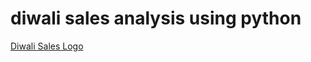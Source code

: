 # diwali sales analysis using python

[Diwali Sales Logo](https://github.com/Gaurav130421/Diwali-Sales-Analysis/blob/main/Diwali%20sales%20logo.jpg)
